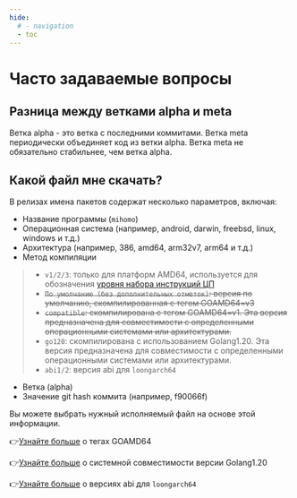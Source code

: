 ```yaml
---
hide:
  # - navigation
  - toc
---
```

# Часто задаваемые вопросы

## Разница между ветками alpha и meta

Ветка alpha - это ветка с последними коммитами. Ветка meta периодически объединяет код из ветки alpha. Ветка meta не обязательно стабильнее, чем ветка alpha.

## Какой файл мне скачать?

В релизах имена пакетов содержат несколько параметров, включая:

* Название программы (`mihomo`)
* Операционная система (например, android, darwin, freebsd, linux, windows и т.д.)
* Архитектура (например, 386, amd64, arm32v7, arm64 и т.д.)
* Метод компиляции
>
> * `v1/2/3`: только для платформ AMD64, используется для обозначения [уровня набора инструкций ЦП](https://en.wikipedia.org/wiki/X86-64#Microarchitecture_levels)
> * ~~`По умолчанию (без дополнительных отметок)`: версия по умолчанию, скомпилированная с тегом GOAMD64=v3~~
> * ~~`compatible`: скомпилирована с тегом GOAMD64=v1. Эта версия предназначена для совместимости с определенными операционными системами или архитектурами.~~
> * `go120`: скомпилирована с использованием Golang1.20. Эта версия предназначена для совместимости с определенными операционными системами или архитектурами.
> * `abi1/2`: версия abi для `loongarch64`
>
* Ветка (alpha)
* Значение git hash коммита (например, f90066f)

Вы можете выбрать нужный исполняемый файл на основе этой информации.

👉[Узнайте больше](https://go.dev/wiki/MinimumRequirements#amd64) о тегах GOAMD64

👉[Узнайте больше](https://go.dev/doc/go1.20#ports) о системной совместимости версии Golang1.20

👉[Узнайте больше](http://www.loongnix.cn/zh/toolchain/Golang/downloads-Go1.21/index.html) о версиях abi для `loongarch64` 

